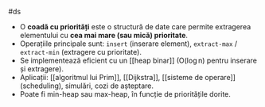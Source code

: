 #ds
- O **coadă cu priorități** este o structură de date care permite extragerea elementului cu **cea mai mare (sau mică) prioritate**.
- Operațiile principale sunt: `insert` (inserare element), `extract-max` / `extract-min` (extragere cu prioritate).
- Se implementează eficient cu un [[heap binar]] (O(log n) pentru inserare și extragere).
- Aplicații: [[algoritmul lui Prim]], [[Dijkstra]], [[sisteme de operare]] (scheduling), simulări, cozi de așteptare.
- Poate fi min-heap sau max-heap, în funcție de prioritățile dorite.

